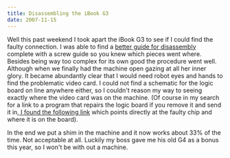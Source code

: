 ```yaml
---
title: Disassembling the iBook G3
date: 2007-11-15
---
```

Well this past weekend I took apart the iBook G3 to see if I could find the faulty connection. I was able to find a <a href="http://www.ifixit.com/Guide/Mac/iBook-G3-12-Inch/Logic-Board/50/17/Page-1/Battery" rel="nofollow">better guide for disassembly</a> complete with a screw guide so you knew which pieces went where. Besides being way too complex for its own good the procedure went well. Although when we finally had the machine open gazing at all her inner glory. It became abundantly clear that I would need robot eyes and hands to find the problematic video card. I could not find a schematic for the logic board on line anywhere either, so I couldn't reason my way to seeing exactly where the video card was on the machine. (Of course in my search for a link to a program that repairs the logic board if you remove it and send it in,<a rel="nofollow" href="http://geektechnique.org/projectlab/726/diy-obsolete-ibook-logic-board-repair"> I found the following link</a> which points directly at the faulty chip and where it is on the board).

In the end we put a shim in the machine and it now works about 33% of the time. Not acceptable at all. Luckily my boss gave me his old G4 as a bonus this year, so I won't be with out a machine.

